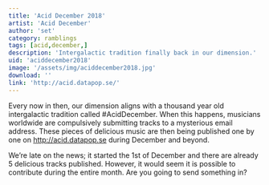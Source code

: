 ```yaml
---
title: 'Acid December 2018'
artist: 'Acid December'
author: 'set'
category: ramblings
tags: [acid,december,]
description: 'Intergalactic tradition finally back in our dimension.'
uid: 'aciddecember2018'
image: '/assets/img/aciddecember2018.jpg'
download: ''
link: 'http://acid.datapop.se/'
---
```

Every now in then, our dimension aligns with a thousand year old intergalactic tradition called #AcidDecember. When this happens, musicians worldwide are compulsively submitting tracks to a mysterious email address. These pieces of delicious music are then being published one by one on http://acid.datapop.se during December and beyond. 

We’re late on the news; it started the 1st of December and there are already 5 delicious tracks published. However, it would seem it is possible to contribute during the entire month. Are you going to send something in?
